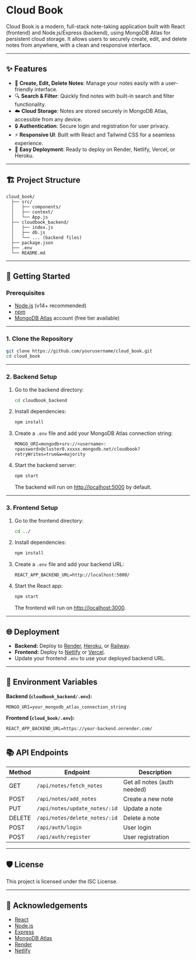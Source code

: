# Cloud Book

Cloud Book is a modern, full-stack note-taking application built with React (frontend) and Node.js/Express (backend), using MongoDB Atlas for persistent cloud storage. It allows users to securely create, edit, and delete notes from anywhere, with a clean and responsive interface.

---

## ✨ Features

- 📝 **Create, Edit, Delete Notes**: Manage your notes easily with a user-friendly interface.
- 🔍 **Search & Filter**: Quickly find notes with built-in search and filter functionality.
- ☁️ **Cloud Storage**: Notes are stored securely in MongoDB Atlas, accessible from any device.
- 🔒 **Authentication**: Secure login and registration for user privacy.
- ⚡ **Responsive UI**: Built with React and Tailwind CSS for a seamless experience.
- 🚀 **Easy Deployment**: Ready to deploy on Render, Netlify, Vercel, or Heroku.

---

## 🏗️ Project Structure

```
cloud_book/
  ├── src/
  │   ├── components/
  │   ├── context/
  │   └── App.js
  ├── cloudbook_backend/
  │   ├── index.js
  │   ├── db.js
  │   └── ... (backend files)
  ├── package.json
  ├── .env
  └── README.md
```

---

## 🚀 Getting Started

### Prerequisites

- [Node.js](https://nodejs.org/) (v14+ recommended)
- [npm](https://www.npmjs.com/)
- [MongoDB Atlas](https://www.mongodb.com/cloud/atlas) account (free tier available)

---

### 1. Clone the Repository

```bash
git clone https://github.com/yourusername/cloud_book.git
cd cloud_book
```

---

### 2. Backend Setup

1. Go to the backend directory:
    ```bash
    cd cloudbook_backend
    ```
2. Install dependencies:
    ```bash
    npm install
    ```
3. Create a `.env` file and add your MongoDB Atlas connection string:
    ```
    MONGO_URI=mongodb+srv://<username>:<password>@cluster0.xxxxx.mongodb.net/cloudbook?retryWrites=true&w=majority
    ```
4. Start the backend server:
    ```bash
    npm start
    ```
   The backend will run on [http://localhost:5000](http://localhost:5000) by default.

---

### 3. Frontend Setup

1. Go to the frontend directory:
    ```bash
    cd ../
    ```
2. Install dependencies:
    ```bash
    npm install
    ```
3. Create a `.env` file and add your backend URL:
    ```
    REACT_APP_BACKEND_URL=http://localhost:5000/
    ```
4. Start the React app:
    ```bash
    npm start
    ```
   The frontend will run on [http://localhost:3000](http://localhost:3000).

---

## 🌐 Deployment

- **Backend:** Deploy to [Render](https://render.com/), [Heroku](https://heroku.com/), or [Railway](https://railway.app/).
- **Frontend:** Deploy to [Netlify](https://netlify.com/) or [Vercel](https://vercel.com/).
- Update your frontend `.env` to use your deployed backend URL.

---

## 🔑 Environment Variables

**Backend (`cloudbook_backend/.env`):**
```
MONGO_URI=your_mongodb_atlas_connection_string
```

**Frontend (`cloud_book/.env`):**
```
REACT_APP_BACKEND_URL=https://your-backend.onrender.com/
```

---

## 📚 API Endpoints

| Method | Endpoint                | Description                |
|--------|-------------------------|----------------------------|
| GET    | `/api/notes/fetch_notes`| Get all notes (auth needed)|
| POST   | `/api/notes/add_notes`  | Create a new note          |
| PUT    | `/api/notes/update_notes/:id` | Update a note        |
| DELETE | `/api/notes/delete_notes/:id` | Delete a note        |
| POST   | `/api/auth/login`       | User login                 |
| POST   | `/api/auth/register`    | User registration          |

---

## 🛡️ License

This project is licensed under the ISC License.

---

## 🙏 Acknowledgements

- [React](https://react.dev/)
- [Node.js](https://nodejs.org/)
- [Express](https://expressjs.com/)
- [MongoDB Atlas](https://www.mongodb.com/cloud/atlas)
- [Render](https://render.com/)
- [Netlify](https://netlify.com/)